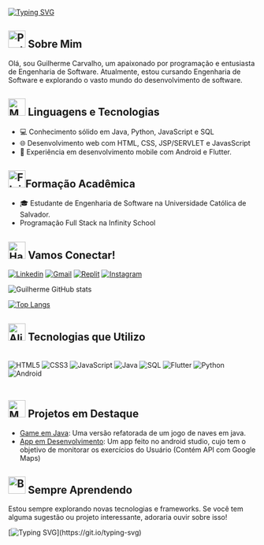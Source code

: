 [![Typing SVG](https://readme-typing-svg.demolab.com?font=Jaro&size=32&pause=1000&color=F71F5B&background=FFFFFF00&random=false&width=435&lines=%F0%9F%91%8B+Bem-vindo+ao+meu+Perfil!+%F0%9F%91%A8%E2%80%8D%F0%9F%92%BB)](https://git.io/typing-svg)

## <img src="https://raw.githubusercontent.com/Tarikul-Islam-Anik/Animated-Fluent-Emojis/master/Emojis/Activities/Party%20Popper.png" alt="Party Popper" width="35" height="35" /> Sobre Mim

Olá, sou Guilherme Carvalho, um apaixonado por programação e entusiasta de Engenharia de Software. Atualmente, estou cursando Engenharia de Software e explorando o vasto mundo do desenvolvimento de software.

## <img src="https://raw.githubusercontent.com/Tarikul-Islam-Anik/Animated-Fluent-Emojis/master/Emojis/People%20with%20professions/Man%20Technologist%20Light%20Skin%20Tone.png" alt="Man Technologist Light Skin Tone" width="35" height="35" /> Linguagens e Tecnologias

- 💻 Conhecimento sólido em Java, Python, JavaScript e SQL
- 🌐 Desenvolvimento web com HTML, CSS, JSP/SERVLET e JavasScript
- 📱 Experiência em desenvolvimento mobile com Android e Flutter.

## <img src="https://raw.githubusercontent.com/Tarikul-Islam-Anik/Animated-Fluent-Emojis/master/Emojis/Travel%20and%20places/Flying%20Saucer.png" alt="Flying Saucer" width="35" height="35" />Formação Acadêmica

- 🎓 Estudante de Engenharia de Software na Universidade Católica de Salvador.
- Programação Full Stack na Infinity School

## <img src="https://raw.githubusercontent.com/Tarikul-Islam-Anik/Animated-Fluent-Emojis/master/Emojis/Hand%20gestures/Handshake.png" alt="Handshake" width="35" height="35" /> Vamos Conectar!

[![Linkedin](https://img.shields.io/badge/LinkedIn-0077B5?style=for-the-badge&logo=linkedin&logoColor=white)](https://www.linkedin.com/in/guilherme-carvalho-bbb584215/)
[![Gmail](https://img.shields.io/badge/Gmail-D14836?style=for-the-badge&logo=gmail&logoColor=white)](mailto:luisguilherme.carvalho@ucsal.edu.com)
[![Replit](https://img.shields.io/badge/Replit-667881?style=for-the-badge&logo=replit&logoColor=white)](https://replit.com/@LUISGUILHERME56)
[![Instagram](https://img.shields.io/badge/Instagram-E4405F?style=for-the-badge&logo=instagram&logoColor=white)](https://www.instagram.com/https.carvalhogui/)




![Guilherme GitHub stats](https://github-readme-stats.vercel.app/api?username=Fiudy&show_icons=true&theme=dracula)

[![Top Langs](https://github-readme-stats.vercel.app/api/top-langs/?username=Fiudy&layout=compact&theme=dracula)](https://github.com/seu-username/github-readme-stats)

## <img src="https://raw.githubusercontent.com/Tarikul-Islam-Anik/Telegram-Animated-Emojis/main/Smileys/Alien%20Monster.webp" alt="Alien Monster" width="35" height="35" /> Tecnologias que Utilizo 

<div style="display: inline_block"><br/>
  <img align="center" alt="HTML5" src="https://img.shields.io/badge/HTML5-E34F26?style=for-the-badge&logo=html5&logoColor=white" />
  <img align="center" alt="CSS3" src="https://img.shields.io/badge/CSS3-1572B6?style=for-the-badge&logo=css3&logoColor=white" />
  <img align="center" alt="JavaScript" src="https://img.shields.io/badge/JavaScript-F7DF1E?style=for-the-badge&logo=javascript&logoColor=black" />
  <img align="center" alt="Java" src="https://img.shields.io/badge/Java-007396?style=for-the-badge&logo=java&logoColor=white" />
  <img align="center" alt="SQL" src="https://img.shields.io/badge/SQL-4479A1?style=for-the-badge&logo=sql&logoColor=white" />
  <img align="center" alt="Flutter" src="https://img.shields.io/badge/Flutter-02569B?style=for-the-badge&logo=flutter&logoColor=white" />
  <img align="center" alt="Python" src="https://img.shields.io/badge/Python-3776AB?style=for-the-badge&logo=python&logoColor=white" />
  <img align="center" alt="Android" src="https://img.shields.io/badge/Android-3DDC84?style=for-the-badge&logo=android&logoColor=white" />
</div><br/>

## <img src="https://raw.githubusercontent.com/Tarikul-Islam-Anik/Telegram-Animated-Emojis/main/Objects/Mobile%20Phone.webp" alt="Mobile Phone" width="35" height="35" /> Projetos em Destaque

- [Game em Java](https://github.com/Fiudy/Trabalho-POOAvancado.git): Uma versão refatorada de um jogo de naves em java.
- [App em Desenvolvimento](https://github.com/Fiudy/Aplicativo.git): Um app feito no android studio, cujo tem o objetivo de monitorar os exercícios do Usuário (Contém API com Google Maps)

## <img src="https://raw.githubusercontent.com/Tarikul-Islam-Anik/Telegram-Animated-Emojis/main/Objects/Books.webp" alt="Books" width="35" height="35" /> Sempre Aprendendo

Estou sempre explorando novas tecnologias e frameworks. Se você tem alguma sugestão ou projeto interessante, adoraria ouvir sobre isso!

[![Typing SVG](https://readme-typing-svg.demolab.com?font=Jaro&size=23&pause=1000&color=F71F5B&background=FFFFFF00&random=false&width=435&lines=Espero+que+tenha+gostado!)](https://git.io/typing-svg)
